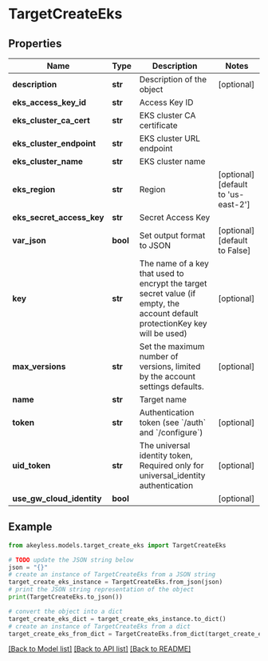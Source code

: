 # TargetCreateEks


## Properties

Name | Type | Description | Notes
------------ | ------------- | ------------- | -------------
**description** | **str** | Description of the object | [optional] 
**eks_access_key_id** | **str** | Access Key ID | 
**eks_cluster_ca_cert** | **str** | EKS cluster CA certificate | 
**eks_cluster_endpoint** | **str** | EKS cluster URL endpoint | 
**eks_cluster_name** | **str** | EKS cluster name | 
**eks_region** | **str** | Region | [optional] [default to 'us-east-2']
**eks_secret_access_key** | **str** | Secret Access Key | 
**var_json** | **bool** | Set output format to JSON | [optional] [default to False]
**key** | **str** | The name of a key that used to encrypt the target secret value (if empty, the account default protectionKey key will be used) | [optional] 
**max_versions** | **str** | Set the maximum number of versions, limited by the account settings defaults. | [optional] 
**name** | **str** | Target name | 
**token** | **str** | Authentication token (see &#x60;/auth&#x60; and &#x60;/configure&#x60;) | [optional] 
**uid_token** | **str** | The universal identity token, Required only for universal_identity authentication | [optional] 
**use_gw_cloud_identity** | **bool** |  | [optional] 

## Example

```python
from akeyless.models.target_create_eks import TargetCreateEks

# TODO update the JSON string below
json = "{}"
# create an instance of TargetCreateEks from a JSON string
target_create_eks_instance = TargetCreateEks.from_json(json)
# print the JSON string representation of the object
print(TargetCreateEks.to_json())

# convert the object into a dict
target_create_eks_dict = target_create_eks_instance.to_dict()
# create an instance of TargetCreateEks from a dict
target_create_eks_from_dict = TargetCreateEks.from_dict(target_create_eks_dict)
```
[[Back to Model list]](../README.md#documentation-for-models) [[Back to API list]](../README.md#documentation-for-api-endpoints) [[Back to README]](../README.md)


